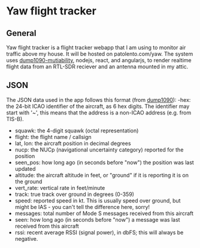# Yaw flight tracker
## General
Yaw flight tracker is a flight tracker webapp that I am using to monitor air traffic above my house. It will be hosted on patolento.com/yaw. The system uses [dump1090-mutiability](https://github.com/mutability/dump1090), nodejs, react, and angularjs, to render realtime flight data from an RTL-SDR reciever and an antenna mounted in my attic.
## JSON
The JSON data used in the app follows this format (from [dump1090](https://github.com/mutability/dump1090/blob/master/README-json.md)):
-hex: the 24-bit ICAO identifier of the aircraft, as 6 hex digits. The identifier may start with '~', this means that the address is a non-ICAO address (e.g. from TIS-B).
- squawk: the 4-digit squawk (octal representation)
- flight: the flight name / callsign
- lat, lon: the aircraft position in decimal degrees
- nucp: the NUCp (navigational uncertainty category) reported for the position
- seen_pos: how long ago (in seconds before "now") the position was last updated
- altitude: the aircraft altitude in feet, or "ground" if it is reporting it is on the ground
- vert_rate: vertical rate in feet/minute
- track: true track over ground in degrees (0-359)
- speed: reported speed in kt. This is usually speed over ground, but might be IAS - you can't tell the difference here, sorry!
- messages: total number of Mode S messages received from this aircraft
- seen: how long ago (in seconds before "now") a message was last received from this aircraft
- rssi: recent average RSSI (signal power), in dbFS; this will always be negative.